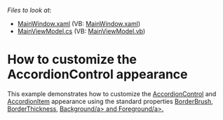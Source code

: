 <!-- default file list -->
*Files to look at*:

* [MainWindow.xaml](./CS/AppearanceCustomization/MainWindow.xaml) (VB: [MainWindow.xaml](./VB/AppearanceCustomization/MainWindow.xaml))
* [MainViewModel.cs](./CS/AppearanceCustomization/MainViewModel.cs) (VB: [MainViewModel.vb](./VB/AppearanceCustomization/MainViewModel.vb))
<!-- default file list end -->
# How to customize the AccordionControl appearance


This example demonstrates how to customize the <a href="https://documentation.devexpress.com/WPF/DevExpress.Xpf.Accordion.AccordionControl.class">AccordionControl</a> and <a href="https://documentation.devexpress.com/WPF/DevExpress.Xpf.Accordion.AccordionItem.class">AccordionItem</a> appearance using the standard properties <a href="https://docs.microsoft.com/en-us/dotnet/api/system.windows.controls.control.borderbrush?view=net-5.0">BorderBrush</a>, <a href="https://docs.microsoft.com/en-us/dotnet/api/system.windows.controls.border.borderthickness?view=net-5.0">BorderThickness</a>, <a href="https://docs.microsoft.com/en-us/dotnet/api/system.windows.controls.control.background?view=net-5.0">Background/a> and <a href="https://docs.microsoft.com/en-us/dotnet/api/system.windows.controls.control.foreground?view=net-5.0">Foreground/a>.

<br/>
